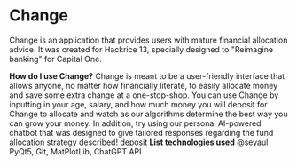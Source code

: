 # Change

Change is an application that provides users with mature financial allocation advice. It was created for Hackrice 13, specially designed to "Reimagine banking" for Capital One.

**How do I use Change?**
Change is meant to be a user-friendly interface that allows anyone, no matter how financially literate, to easily allocate money and save some extra change at a one-stop-shop. You can use Change by inputting in your age, salary, and how much money you will deposit for Change to allocate and watch as our algorithms determine the best way you can grow your money. In addition, try using our personal AI-powered chatbot that was designed to give tailored responses regarding the fund allocation strategy described!
deposit 
**List technologies used** @seyaul
PyQt5, Git, MatPlotLib, ChatGPT API
